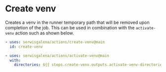 # Create venv

Creates a venv in the runner temporary path that will be removed upon completion of the job.
This can be used in combination with the `activate-venv` action such as shown below.

```yaml
- uses: serwisgalena/actions/create-venv@main
  id: create-venv

- uses: serwisgalena/actions/activate-venv@main
  with:
    directories: ${{ steps.create-venv.outputs.activate-venv-directories }}
```
